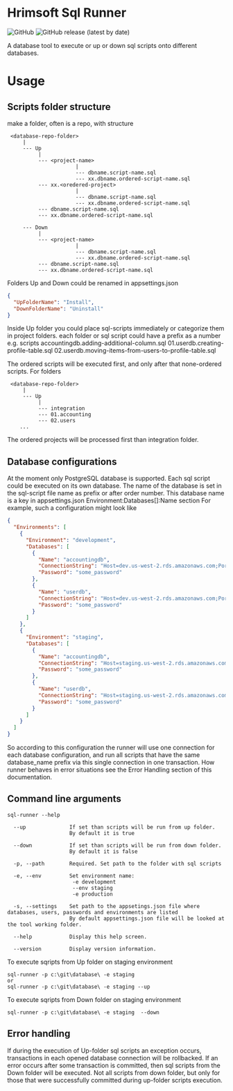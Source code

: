 # Hrimsoft Sql Runner
![GitHub](https://img.shields.io/github/license/basim108/sql-bulk-service-postgresql)
![GitHub release (latest by date)](https://img.shields.io/github/v/release/Basim108/sql-runner)

A database tool to execute or up or down sql scripts onto different databases.

# Usage
## Scripts folder structure
make a folder, often is a repo, with structure
```
 <database-repo-folder>
     |
     --- Up
          |
          --- <project-name>
                      |
                      --- dbname.script-name.sql
                      --- xx.dbname.ordered-script-name.sql
          --- xx.<oredered-project>
                      |
                      --- dbname.script-name.sql
                      --- xx.dbname.ordered-script-name.sql
          --- dbname.script-name.sql
          --- xx.dbname.ordered-script-name.sql
          
     --- Down
          |
          --- <project-name>
                      |
                      --- dbname.script-name.sql
                      --- xx.dbname.ordered-script-name.sql
          --- dbname.script-name.sql
          --- xx.dbname.ordered-script-name.sql
```

Folders Up and Down could be renamed in appsettings.json 
```json
{
  "UpFolderName": "Install",
  "DownFolderName": "Uninstall"
}
```
Inside Up folder you could place sql-scripts immediately or categorize them in project folders.
each folder or sql script could have a prefix as a number e.g. 
scripts
accountingdb.adding-additional-column.sql 
01.userdb.creating-profile-table.sql
02.userdb.moving-items-from-users-to-profile-table.sql

The ordered scripts will be executed first, and only after that none-ordered scripts.
For folders
```
 <database-repo-folder>
     |
     --- Up
          |
          --- integration
          --- 01.accounting
          --- 02.users
    ...
```
The ordered projects will be processed first than integration folder.


## Database configurations
At the moment only PostgreSQL database is supported.
Each sql script could be executed on its own database. The name of the database is set in the sql-script file name as prefix or after order number.
This database name is a key in appsettings.json Environment:Databases[]:Name section
For example, such a configuration might look like
```json
{
  "Environments": [
    {
      "Environment": "development",
      "Databases": [
        {
          "Name": "accountingdb",
          "ConnectionString": "Host=dev.us-west-2.rds.amazonaws.com;Port=5432;Database=accountingdb;Username=acounting_service;Pooling=True;CommandTimeout=300;",
          "Password": "some_password"
        },
        {
          "Name": "userdb",
          "ConnectionString": "Host=dev.us-west-2.rds.amazonaws.com;Port=5432;Database=userdb;Username=crm_service;Pooling=True;CommandTimeout=300;",
          "Password": "some_password"
        }
      ]
    },
    {
      "Environment": "staging",
      "Databases": [
        {
          "Name": "accountingdb",
          "ConnectionString": "Host=staging.us-west-2.rds.amazonaws.com;Port=5432;Database=accountingdb;Username=acounting_service;Pooling=True;CommandTimeout=300;",
          "Password": "some_password"
        },
        {
          "Name": "userdb",
          "ConnectionString": "Host=staging.us-west-2.rds.amazonaws.com;Port=5432;Database=userdb;Username=crm_service;Pooling=True;CommandTimeout=300;",
          "Password": "some_password"
        }
      ]
    }
  ]
}
```

So according to this configuration the runner will use one connection for each database configuration, and run all scripts that have the same database_name prefix via this single connection in one transaction.
How runner behaves in error situations see the Error Handling section of this documentation.

## Command line arguments
```console
sql-runner --help

  --up              If set than scripts will be run from up folder.
                    By default it is true

  --down            If set than scripts will be run from down folder.
                    By default it is false

  -p, --path        Required. Set path to the folder with sql scripts

  -e, --env         Set environment name:
                     -e development
                     --env staging
                     -e production

  -s, --settings    Set path to the appsetings.json file where databases, users, passwords and environments are listed
                    By default appsettings.json file will be looked at the tool working folder.

  --help            Display this help screen.

  --version         Display version information.
```

To execute sqripts from Up folder on staging environment
```console
sql-runner -p c:\git\database\ -e staging
or
sql-runner -p c:\git\database\ -e staging --up
```

To execute sqripts from Down folder on staging environment
```console
sql-runner -p c:\git\database\ -e staging  --down
```
## Error handling
If during the execution of Up-folder sql scripts an exception occurs, transactions in each opened database connection will be rollbacked.
If an error occurs after some transaction is committed, then sql scripts from the Down folder will be executed. Not all scripts from down folder, but only for those that were successfully committed during up-folder scripts execution.
